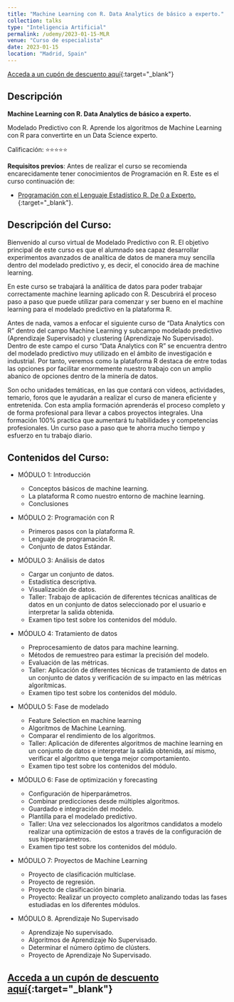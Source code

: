 ```yaml
---
title: "Machine Learning con R. Data Analytics de básico a experto."
collection: talks
type: "Inteligencia Artificial"
permalink: /udemy/2023-01-15-MLR
venue: "Curso de especialista"
date: 2023-01-15
location: "Madrid, Spain"
---
```


[Acceda a un cupón de descuento aquí](https://www.udemy.com/course/machine-learning-con-r-data-analytics/?couponCode=ENE-BEST){:target="_blank"}

## Descripción

<b>Machine Learning con R. Data Analytics de básico a experto.</b>

Modelado Predictivo con R. Aprende los algoritmos de Machine Learning con R para convertirte en un Data Science experto.

Calificación: ⭐⭐⭐⭐⭐

<b>Requisitos previos</b>: Antes de realizar el curso se recomienda encarecidamente tener conocimientos de Programación en R. Este es el curso continuación de:
- [Programación con el Lenguaje Estadístico R. De 0 a Experto.](https://www.udemy.com/course/programacion-lenguaje-estadistico-r/?couponCode=ENE-BEST){:target="_blank"}.

## Descripción del Curso:

Bienvenido al curso virtual de Modelado Predictivo con R. El objetivo principal de este curso es que el alumnado sea capaz desarrollar experimentos avanzados de analítica de datos de manera muy sencilla dentro del modelado predictivo y, es decir, el conocido área de machine learning.

En este curso se trabajará la análitica de datos para poder trabajar correctamente machine learning aplicado con R. Descubrirá el proceso paso a paso que puede utilizar para comenzar y ser bueno en el machine learning para el modelado predictivo en la plataforma R.

Antes de nada, vamos a enfocar el siguiente curso de “Data Analytics con R” dentro del campo Machine Learning y subcampo modelado predictivo (Aprendizaje Supervisado) y clustering (Aprendizaje No Supervisado). Dentro de este campo el curso “Data Analytics con R” se encuentra dentro del modelado predictivo muy utilizado en el ámbito de investigación e industrial. Por tanto, veremos como la plataforma R destaca de entre todas las opciones por facilitar enormemente nuestro trabajo con un amplio abanico de opciones dentro de la minería de datos.

Son ocho unidades temáticas, en las que contará con vídeos, actividades, temario, foros que le ayudarán a realizar el curso de manera eficiente y entretenida. Con esta amplia formación aprenderás el proceso completo y de forma profesional para llevar a cabos proyectos integrales. Una formación 100% practica que aumentará tu habilidades y competencias profesionales. Un curso paso a paso que te ahorra mucho tiempo y esfuerzo en tu trabajo diario.

## Contenidos del Curso:

- MÓDULO 1: Introducción
    - Conceptos básicos de machine learning.
    - La plataforma R como nuestro entorno de machine learning.
    - Conclusiones

- MÓDULO 2: Programación con R
    - Primeros pasos con la plataforma R.
    - Lenguaje de programación R.
    - Conjunto de datos Estándar.

- MÓDULO 3: Análisis de datos
    - Cargar un conjunto de datos.
    - Estadística descriptiva.
    - Visualización de datos.
    - Taller: Trabajo de aplicación de diferentes técnicas analíticas de datos en un conjunto de datos seleccionado por el usuario e interpretar la salida obtenida.
    - Examen tipo test sobre los contenidos del módulo.

- MÓDULO 4: Tratamiento de datos
    - Preprocesamiento de datos para machine learning.
    - Métodos de remuestreo para estimar la precisión del modelo.
    - Evaluación de las métricas.
    - Taller: Aplicación de diferentes técnicas de tratamiento de datos en un conjunto de datos y verificación de su impacto en las métricas algorítmicas.
    - Examen tipo test sobre los contenidos del módulo.

- MÓDULO 5: Fase de modelado
    - Feature Selection en machine learning
    - Algoritmos de Machine Learning.
    - Comparar el rendimiento de los algoritmos.
    - Taller: Aplicación de diferentes algoritmos de machine learning en un conjunto de datos e interpretar la salida obtenida, así mismo, verificar el algoritmo que tenga mejor comportamiento.
    - Examen tipo test sobre los contenidos del módulo.

- MÓDULO 6: Fase de optimización y forecasting
    - Configuración de hiperparámetros.
    - Combinar predicciones desde múltiples algoritmos.
    - Guardado e integración del modelo.
    - Plantilla para el modelado predictivo.
    - Taller: Una vez seleccionados los algoritmos candidatos a modelo realizar una optimización de estos a través de la configuración de sus hiperparámetros.
    - Examen tipo test sobre los contenidos del módulo.

- MÓDULO 7: Proyectos de Machine Learning
    - Proyecto de clasificación multiclase.
    - Proyecto de regresión.
    - Proyecto de clasificación binaria.
    - Proyecto: Realizar un proyecto completo analizando todas las fases estudiadas en los diferentes módulos.

- MÓDULO 8. Aprendizaje No Supervisado
    - Aprendizaje No supervisado.
    - Algoritmos de Aprendizaje No Supervisado.
    - Determinar el número óptimo de clústers.
    - Proyecto de Aprendizaje No Supervisado.

## [Acceda a un cupón de descuento aquí](https://www.udemy.com/course/machine-learning-con-r-data-analytics/?couponCode=ENE-BEST){:target="_blank"}

